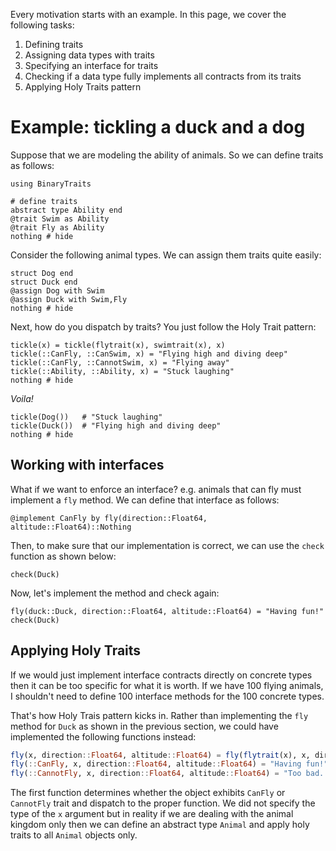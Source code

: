 Every motivation starts with an example.  In this page, we cover the following tasks:

1. Defining traits
2. Assigning data types with traits
3. Specifying an interface for traits
4. Checking if a data type fully implements all contracts from its traits
5. Applying Holy Traits pattern

# Example: tickling a duck and a dog

Suppose that we are modeling the ability of animals.  So we can define traits as follows:

```@example ex
using BinaryTraits

# define traits
abstract type Ability end
@trait Swim as Ability
@trait Fly as Ability
nothing # hide
```

Consider the following animal types. We can assign them traits quite easily:

```@example ex
struct Dog end
struct Duck end
@assign Dog with Swim
@assign Duck with Swim,Fly
nothing # hide
```

Next, how do you dispatch by traits?  You just follow the Holy Trait pattern:

```@example ex
tickle(x) = tickle(flytrait(x), swimtrait(x), x)
tickle(::CanFly, ::CanSwim, x) = "Flying high and diving deep"
tickle(::CanFly, ::CannotSwim, x) = "Flying away"
tickle(::Ability, ::Ability, x) = "Stuck laughing"
nothing # hide
```

*Voila!*

```@example ex
tickle(Dog())   # "Stuck laughing"
tickle(Duck())  # "Flying high and diving deep"
nothing # hide
```

## Working with interfaces

What if we want to enforce an interface? e.g. animals that can fly must
implement a `fly` method.  We can define that interface as follows:

```@example ex
@implement CanFly by fly(direction::Float64, altitude::Float64)::Nothing
```

Then, to make sure that our implementation is correct, we can use the `check`
function as shown below:

```@repl ex
check(Duck)
```

Now, let's implement the method and check again:

```@repl
fly(duck::Duck, direction::Float64, altitude::Float64) = "Having fun!"
check(Duck)
```

## Applying Holy Traits

If we would just implement interface contracts directly on concrete types then it can
be too specific for what it is worth.  If we have 100 flying animals, I shouldn't need to define
100 interface methods for the 100 concrete types.

That's how Holy Trais pattern kicks in.  Rather than implementing the `fly` method
for `Duck` as shown in the previous section, we could have implemented the following
functions instead:

```julia
fly(x, direction::Float64, altitude::Float64) = fly(flytrait(x), x, direction, altitude)
fly(::CanFly, x, direction::Float64, altitude::Float64) = "Having fun!"
fly(::CannotFly, x, direction::Float64, altitude::Float64) = "Too bad..."
```

The first function determines whether the object exhibits `CanFly` or `CannotFly` trait
and dispatch to the proper function. We did not specify the type of the `x` argument
but in reality if we are dealing with the animal kingdom only then we can define an
abstract type `Animal` and apply holy traits to all `Animal` objects only.
